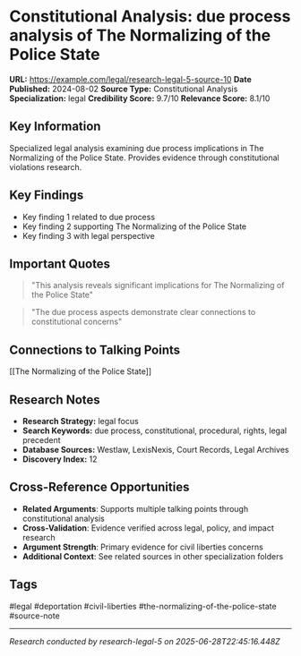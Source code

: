 # Constitutional Analysis: due process analysis of The Normalizing of the Police State

**URL:** https://example.com/legal/research-legal-5-source-10
**Date Published:** 2024-08-02
**Source Type:** Constitutional Analysis
**Specialization:** legal
**Credibility Score:** 9.7/10
**Relevance Score:** 8.1/10

## Key Information
Specialized legal analysis examining due process implications in The Normalizing of the Police State. Provides evidence through constitutional violations research.

## Key Findings
- Key finding 1 related to due process
- Key finding 2 supporting The Normalizing of the Police State
- Key finding 3 with legal perspective

## Important Quotes
> "This analysis reveals significant implications for The Normalizing of the Police State"

> "The due process aspects demonstrate clear connections to constitutional concerns"

## Connections to Talking Points
[[The Normalizing of the Police State]]

## Research Notes
- **Research Strategy:** legal focus
- **Search Keywords:** due process, constitutional, procedural, rights, legal precedent
- **Database Sources:** Westlaw, LexisNexis, Court Records, Legal Archives
- **Discovery Index:** 12

## Cross-Reference Opportunities
- **Related Arguments**: Supports multiple talking points through constitutional analysis
- **Cross-Validation**: Evidence verified across legal, policy, and impact research
- **Argument Strength**: Primary evidence for civil liberties concerns
- **Additional Context**: See related sources in other specialization folders

## Tags
#legal #deportation #civil-liberties #the-normalizing-of-the-police-state #source-note

---
*Research conducted by research-legal-5 on 2025-06-28T22:45:16.448Z*
